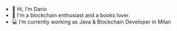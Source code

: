- 👋 Hi, I’m Dario
- 👀 I'm a blockchain enthusiast and a books lover.
- :computer: I’m currently working as Java & Blockchain Developer in Milan

<!---
dAr104/dAr104 is a ✨ special ✨ repository because its `README.md` (this file) appears on your GitHub profile.
You can click the Preview link to take a look at your changes.
--->
